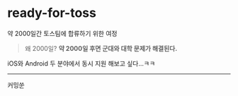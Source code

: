 # ready-for-toss

약 2000일간 토스팀에 합류하기 위한 여정

> 왜 2000일? **약 2000일 후면 군대와 대학 문제가 해결된다.**

iOS와 Android 두 분야에서 동시 지원 해보고 싶다...ㅋㅋ

---

커밍쑨
